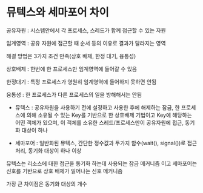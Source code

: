 # 뮤텍스와 세마포어 차이

공유자원 : 시스템안에서 각 프로세스, 스레드가 함께 접근할 수 있는 자원

임계영역 : 공유 자원에 접근할 때 순서 등의 이유로 결과가 달라지는 영역

해결 방법은 3가지 조건 만족(상호 배제, 한정 대기, 융통성)

상호배제 : 한번에 한 프로세스만 임계영역에 들어갈 수 있음

한정대기 : 특정 프로세스가 영원히 임계영역에 들어하지 못하면 안됨

융통성 : 한 프로세스가 다른 프로세스의 일을 방해해서는 안됨

- 뮤텍스 : 공유자원을 사용하기 전에 설정하고 사용한 후에 해제하는 잠금,
한 프로세스에 의해 소유될 수 있는 Key를 기반으로 한 상호배제 기법이고 Key에 해당하는 어떤 객체가 있으며, 이 객체를 소유한 스레드/프로세스만이 공유자원에 접근,
동기화 대상이 하나

- 세마포어 : 일반화된 뮤텍스, 간단한 정수값과 두가지 함수(wait(), signal())로 접근 처리, 동기화 대상이 하나 이상

뮤텍스는 리소스에 대한 접근을 동기화 하는데 사용되는 잠금 메커니즘 이고 세마포어는 신호를 기반으로 상호 배제가 일어나는 신호 메커니즘

가장 큰 차이점은 동기화 대상의 개수